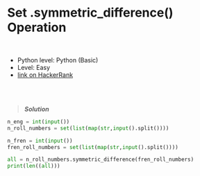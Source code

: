 # Set .symmetric_difference() Operation

<br>

- Python level: Python (Basic)
- Level: Easy
- [link on HackerRank](https://www.hackerrank.com/challenges/py-set-symmetric-difference-operation/problem?isFullScreen=true)

<br>
<br>

> ***Solution***
> 

```python
n_eng = int(input())
n_roll_numbers = set(list(map(str,input().split())))

n_fren = int(input())
fren_roll_numbers = set(list(map(str,input().split())))

all = n_roll_numbers.symmetric_difference(fren_roll_numbers)
print(len((all)))
```